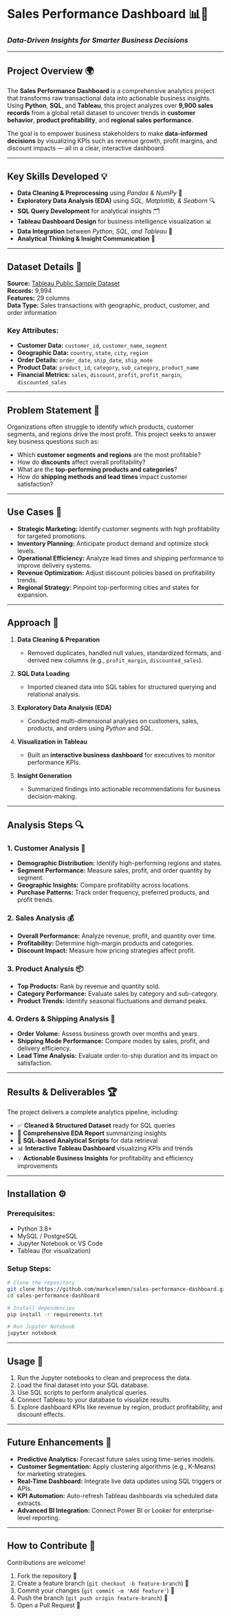 # **Sales Performance Dashboard** 📊💼

### *Data-Driven Insights for Smarter Business Decisions*

---

## **Project Overview** 🌍

The **Sales Performance Dashboard** is a comprehensive analytics project that transforms raw transactional data into actionable business insights. Using **Python**, **SQL**, and **Tableau**, this project analyzes over **9,900 sales records** from a global retail dataset to uncover trends in **customer behavior**, **product profitability**, and **regional sales performance**.

The goal is to empower business stakeholders to make **data-informed decisions** by visualizing KPIs such as revenue growth, profit margins, and discount impacts — all in a clear, interactive dashboard.

---

## **Key Skills Developed** 💡

* **Data Cleaning & Preprocessing** using *Pandas & NumPy* 🧹
* **Exploratory Data Analysis (EDA)** using *SQL, Matplotlib, & Seaborn* 🔍
* **SQL Query Development** for analytical insights 🗂️
* **Tableau Dashboard Design** for business intelligence visualization 📊
* **Data Integration** between *Python, SQL, and Tableau* 🔗
* **Analytical Thinking & Insight Communication** 🧠

---

## **Dataset Details** 📑

**Source:** [Tableau Public Sample Dataset](https://public.tableau.com/app/learn/sample-data)  
**Records:** 9,994  
**Features:** 29 columns  
**Data Type:** Sales transactions with geographic, product, customer, and order information

### **Key Attributes:**

* **Customer Data:** `customer_id`, `customer_name`, `segment`
* **Geographic Data:** `country`, `state`, `city`, `region`
* **Order Details:** `order_date`, `ship_date`, `ship_mode`
* **Product Data:** `product_id`, `category`, `sub_category`, `product_name`
* **Financial Metrics:** `sales`, `discount`, `profit`, `profit_margin`, `discounted_sales`

---

## **Problem Statement** 🎯

Organizations often struggle to identify which products, customer segments, and regions drive the most profit.
This project seeks to answer key business questions such as:

* Which **customer segments and regions** are the most profitable?
* How do **discounts** affect overall profitability?
* What are the **top-performing products and categories**?
* How do **shipping methods and lead times** impact customer satisfaction?

---

## **Use Cases** 💼

* **Strategic Marketing:** Identify customer segments with high profitability for targeted promotions.
* **Inventory Planning:** Anticipate product demand and optimize stock levels.
* **Operational Efficiency:** Analyze lead times and shipping performance to improve delivery systems.
* **Revenue Optimization:** Adjust discount policies based on profitability trends.
* **Regional Strategy:** Pinpoint top-performing cities and states for expansion.

---

## **Approach** 🧭

1. **Data Cleaning & Preparation**

   * Removed duplicates, handled null values, standardized formats, and derived new columns (e.g., `profit_margin`, `discounted_sales`).
2. **SQL Data Loading**

   * Imported cleaned data into SQL tables for structured querying and relational analysis.
3. **Exploratory Data Analysis (EDA)**

   * Conducted multi-dimensional analyses on customers, sales, products, and orders using *Python* and *SQL*.
4. **Visualization in Tableau**

   * Built an **interactive business dashboard** for executives to monitor performance KPIs.
5. **Insight Generation**

   * Summarized findings into actionable recommendations for business decision-making.

---

## **Analysis Steps** 🔍

### **1. Customer Analysis** 👥

* **Demographic Distribution:** Identify high-performing regions and states.
* **Segment Performance:** Measure sales, profit, and order quantity by segment.
* **Geographic Insights:** Compare profitability across locations.
* **Purchase Patterns:** Track order frequency, preferred products, and profit trends.

### **2. Sales Analysis** 💰

* **Overall Performance:** Analyze revenue, profit, and quantity over time.
* **Profitability:** Determine high-margin products and categories.
* **Discount Impact:** Measure how pricing strategies affect profit.

### **3. Product Analysis** 📦

* **Top Products:** Rank by revenue and quantity sold.
* **Category Performance:** Evaluate sales by category and sub-category.
* **Product Trends:** Identify seasonal fluctuations and demand peaks.

### **4. Orders & Shipping Analysis** 🚚

* **Order Volume:** Assess business growth over months and years.
* **Shipping Mode Performance:** Compare modes by sales, profit, and delivery efficiency.
* **Lead Time Analysis:** Evaluate order-to-ship duration and its impact on satisfaction.

---

## **Results & Deliverables** 🏆

The project delivers a complete analytics pipeline, including:

* ✅ **Cleaned & Structured Dataset** ready for SQL queries
* 📘 **Comprehensive EDA Report** summarizing insights
* 💾 **SQL-based Analytical Scripts** for data retrieval
* 📊 **Interactive Tableau Dashboard** visualizing KPIs and trends
* 💡 **Actionable Business Insights** for profitability and efficiency improvements

---

## **Installation** ⚙️

### **Prerequisites:**

* Python 3.8+
* MySQL / PostgreSQL
* Jupyter Notebook or VS Code
* Tableau (for visualization)

### **Setup Steps:**

```bash
# Clone the repository
git clone https://github.com/markcelemen/sales-performance-dashboard.git
cd sales-performance-dashboard

# Install dependencies
pip install -r requirements.txt

# Run Jupyter Notebook
jupyter notebook
```

---

## **Usage** 🚀

1. Run the Jupyter notebooks to clean and preprocess the data.
2. Load the final dataset into your SQL database.
3. Use SQL scripts to perform analytical queries.
4. Connect Tableau to your database to visualize results.
5. Explore dashboard KPIs like revenue by region, product profitability, and discount effects.

---

## **Future Enhancements** 🔮

* **Predictive Analytics:** Forecast future sales using time-series models.
* **Customer Segmentation:** Apply clustering algorithms (e.g., K-Means) for marketing strategies.
* **Real-Time Dashboard:** Integrate live data updates using SQL triggers or APIs.
* **KPI Automation:** Auto-refresh Tableau dashboards via scheduled data extracts.
* **Advanced BI Integration:** Connect Power BI or Looker for enterprise-level reporting.

---

## **How to Contribute** 🤝

Contributions are welcome!

1. Fork the repository 🍴
2. Create a feature branch (`git checkout -b feature-branch`) 🌱
3. Commit your changes (`git commit -m 'Add feature'`) 📝
4. Push the branch (`git push origin feature-branch`) 🚀
5. Open a Pull Request 🔀
